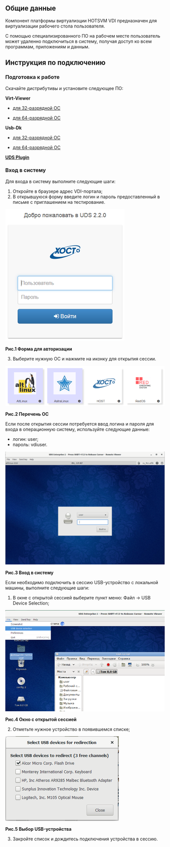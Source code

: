 ## Общие данные

Компонент платформы виртуализции HOTSVM VDI предназначен для виртуализации рабочего стола пользователя. 

С помощью специализированного ПО на рабочем месте пользователь может удаленно подключиться в систему, получая доступ ко всем программам, приложениям и данным.

## Инструкция по подключению

### Подготовка к работе

Скачайте дистрибутивы и установите следующее ПО:

**Virt-Viewer**

* [для 32-разрядной ОС](https://cloud.hostco.ru/s/xGm6XMcWB9iaPCo)

* [для 64-разрядной ОС](https://cloud.hostco.ru/s/ErRSswPLWMTzpWz)

**Usb-Dk**

* [для 32-разрядной ОС](https://cloud.hostco.ru/s/TtjLn7pB2xgZXmS)

* [для 64-разрядной ОС](https://cloud.hostco.ru/s/KHDLzewkKioYLYo)

**[UDS Plugin](https://cloud.hostco.ru/s/samC2QXdGaxgQFN)**

### Вход в систему

Для входа в систему выполните следующие шаги:
1. Откройте в браузере адрес VDI-портала;
2. В открывшуюся форму введите логин и пароль предоставленный в письме с приглашением на тестирование.

![карт](./images/vdi-1.png)

**Рис.1 Форма для авторизации**

3. Выберите нужную ОС и нажмите на иконку для открытия сессии.

![карт](./images/vdi-2.png)

**Рис.2 Перечень ОС**

Если после открытия сессии потребуется ввод логина и пароля для входа в операционную систему, используйте следующие данные:
* логин: user;
* пароль: vdiuser.

![карт](./images/vdi-3.png)

**Рис.3 Вход в систему**

Если необходимо подключить в сессию USB-устройство с локальной машины, выполните следующие шаги:
1. В окне с открытой сессией выберите пункт меню: Файл → USB Device Selection;

![карт](./images/vdi-4.png)

**Рис.4 Окно с открытой сессией**

2. Отметьте нужное устройство в появившемся списке;

![карт](./images/vdi-5.png)

**Рис.5 Выбор USB-устройства**

3. Закройте список и дождитесь подключения устройства в сессию.
